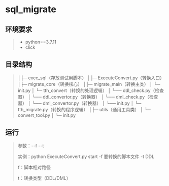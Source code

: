 # sql_migrate

## 环境要求

>- python==3.7.11
>- click

## 目录结构

>│├─ exec_sql（存放测试用脚本）
>│├─ ExecuteConvert.py（转换入口）
>│├─ migrate_core（转换核心）
>│├─ migrate_main（转换主类）
>│   └─ init.py
>│   └─ tth_convert（转换的处理逻辑）
>│        └── ddl_check.py（检查器）
>│        └── ddl_convertor.py（转换器）
>│        └── dml_check.py（检查器）
>│        └── dml_convertor.py（转换器）
>│        └── init.py
>│   └─ tth_migrate.py（转换的程序逻辑）
>│├─ utils（通用工具类）
>│    └─ convert_tool.py
>│   └─ init.py

## 运行

>参数：--f --t
>
>实例：python ExecuteConvert.py start -f 要转换的脚本文件 -t DDL
>
>f：脚本相对路径
>
>t：转换类型（DDL/DML）